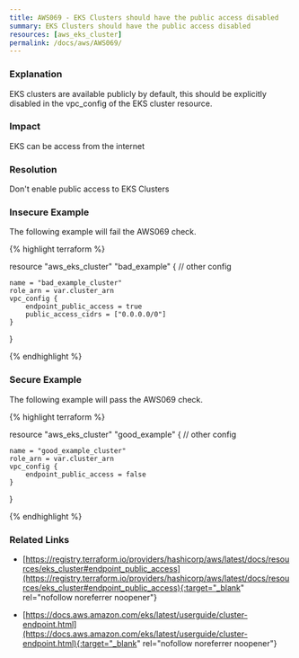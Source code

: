 ```yaml
---
title: AWS069 - EKS Clusters should have the public access disabled
summary: EKS Clusters should have the public access disabled 
resources: [aws_eks_cluster] 
permalink: /docs/aws/AWS069/
---
```

### Explanation


EKS clusters are available publicly by default, this should be explicitly disabled in the vpc_config of the EKS cluster resource.


### Impact
EKS can be access from the internet

### Resolution
Don't enable public access to EKS Clusters



### Insecure Example

The following example will fail the AWS069 check.

{% highlight terraform %}

resource "aws_eks_cluster" "bad_example" {
    // other config 

    name = "bad_example_cluster"
    role_arn = var.cluster_arn
    vpc_config {
		endpoint_public_access = true
		public_access_cidrs = ["0.0.0.0/0"]
    }
}

{% endhighlight %}



### Secure Example

The following example will pass the AWS069 check.

{% highlight terraform %}

resource "aws_eks_cluster" "good_example" {
    // other config 

    name = "good_example_cluster"
    role_arn = var.cluster_arn
    vpc_config {
        endpoint_public_access = false
    }
}

{% endhighlight %}



### Related Links


- [https://registry.terraform.io/providers/hashicorp/aws/latest/docs/resources/eks_cluster#endpoint_public_access](https://registry.terraform.io/providers/hashicorp/aws/latest/docs/resources/eks_cluster#endpoint_public_access){:target="_blank" rel="nofollow noreferrer noopener"}

- [https://docs.aws.amazon.com/eks/latest/userguide/cluster-endpoint.html](https://docs.aws.amazon.com/eks/latest/userguide/cluster-endpoint.html){:target="_blank" rel="nofollow noreferrer noopener"}


